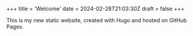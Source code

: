 +++
title = 'Welcome'
date = 2024-02-28T21:03:30Z
draft = false
+++

This is my new static website, created with Hugo and hosted on GitHub Pages.